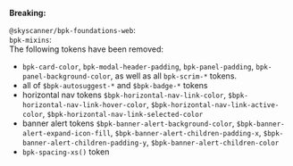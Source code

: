 **Breaking:**

`@skyscanner/bpk-foundations-web`: </br>
`bpk-mixins`: </br>
    The following tokens have been removed:
   - `bpk-card-color`, `bpk-modal-header-padding`, `bpk-panel-padding`, `bpk-panel-background-color`, as well as all `bpk-scrim-*` tokens.
   -  all of `$bpk-autosuggest-*` and `$bpk-badge-*` tokens
   - horizontal nav tokens `$bpk-horizontal-nav-link-color`, `$bpk-horizontal-nav-link-hover-color`, `$bpk-horizontal-nav-link-active-color`, `$bpk-horizontal-nav-link-selected-color`
   - banner alert tokens `$bpk-banner-alert-background-color`, `$bpk-banner-alert-expand-icon-fill`, `$bpk-banner-alert-children-padding-x`, `$bpk-banner-alert-children-padding-y`, `$bpk-banner-alert-children-color`
   - `bpk-spacing-xs()` token
